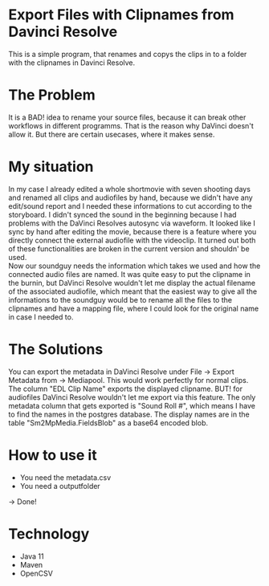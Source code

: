 # Export Files with Clipnames from Davinci Resolve
This is a simple program, that renames and copys the clips in to a folder with the clipnames in Davinci Resolve.

# The Problem
It is a BAD! idea to rename your source files, because it can break other workflows in different programms. That is the reason why DaVinci doesn't allow it. But there are certain usecases, where it makes sense.

# My situation
In my case I already edited a whole shortmovie with seven shooting days and renamed all clips and audiofiles by hand, because we didn't have any edit/sound report and I needed these informations to cut according to the storyboard.
I didn't synced the sound in the beginning because I had problems with the DaVinci Resolves autosync via waveform. It looked like I sync by hand after editing the movie, because there is a feature where you directly connect the external audiofile with the videoclip. It turned out both of these functionalities are broken in the current version and shouldn' be used.  
Now our soundguy needs the information which takes we used and how the connected audio files are named. It was quite easy to put the clipname in the burnin, but DaVinci Resolve wouldn't let me display the actual filename of the associated audiofile, which meant that the easiest way to give all the informations to the soundguy would be to rename all the files to the clipnames and have a mapping file, where I could look for the original name in case I needed to. 

# The Solutions
You can export the metadata in DaVinci Resolve under File -> Export Metadata from -> Mediapool. This would work perfectly for normal clips. The column "EDL Clip Name" exports the displayed clipname. BUT! for audiofiles DaVinci Resolve wouldn't let me export via this feature. The only metadata column that gets exported is "Sound Roll #", which means I have to find the names in the postgres database.
The display names are in the table "Sm2MpMedia.FieldsBlob" as a base64 encoded blob.

# How to use it
- You need the metadata.csv
- You need a outputfolder

-> Done!

# Technology
- Java 11
- Maven
- OpenCSV

